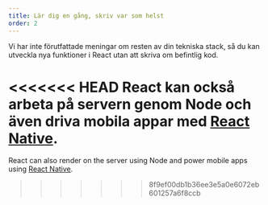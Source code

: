 ```yaml
---
title: Lär dig en gång, skriv var som helst
order: 2
---
```


Vi har inte förutfattade meningar om resten av din tekniska stack, så du kan utveckla nya funktioner i React utan att skriva om befintlig kod.

<<<<<<< HEAD
React kan också arbeta på servern genom Node och även driva mobila appar med [React Native](https://facebook.github.io/react-native/).
=======
React can also render on the server using Node and power mobile apps using [React Native](https://reactnative.dev/).
>>>>>>> 8f9ef00db1b36ee3e5a0e6072eb601257a6f8ccb
